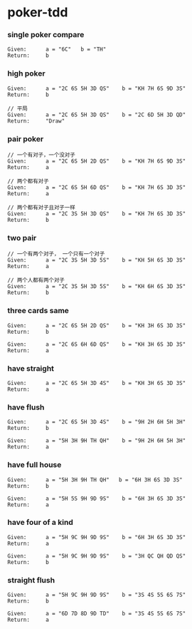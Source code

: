 # poker-tdd

### single poker compare
```
Given:      a = "6C"   b = "TH"
Return:     b
```
### high poker
```
Given:      a = "2C 6S 5H 3D QS"    b = "KH 7H 6S 9D 3S"
Return:     b
```
``` 
// 平局
Given:      a = "2C 6S 5H 3D QS"    b = "2C 6D 5H 3D QD"
Return:     "Draw"
```

### pair poker
``` 
// 一个有对子，一个没对子
Given:      a = "2C 6S 5H 2D QS"    b = "KH 7H 6S 9D 3S"
Return:     a
```
``` 
// 两个都有对子
Given:      a = "2C 6S 5H 6D QS"    b = "KH 7H 6S 3D 3S"
Return:     a
```
``` 
// 两个都有对子且对子一样
Given:      a = "2C 3S 5H 3D QS"    b = "KH 7H 6S 3D 3S"
Return:     b
```

### two pair
``` 
// 一个有两个对子， 一个只有一个对子
Given:      a = "2C 3S 5H 3D 5S"    b = "KH 5H 6S 3D 3S"
Return:     a
```
``` 
// 两个人都有两个对子
Given:      a = "2C 3S 5H 3D 5S"    b = "KH 6H 6S 3D 3S"
Return:     b
```

### three cards same
``` 三张牌一样 VS 一个对子
Given:      a = "2C 6S 5H 2D QS"    b = "KH 3H 6S 3D 3S"
Return:     b
```
``` 三张牌一样
Given:      a = "2C 6S 6H 6D QS"    b = "KH 3H 6S 3D 3S"
Return:     a
```

### have straight
``` 有顺子
Given:      a = "2C 6S 5H 3D 4S"    b = "KH 3H 6S 3D 3S"
Return:     a
```

### have flush
``` 同花色
Given:      a = "2C 6S 5H 3D 4S"    b = "9H 2H 6H 5H 3H"
Return:     b
```
``` 同花色
Given:      a = "5H 3H 9H TH QH"    b = "9H 2H 6H 5H 3H"
Return:     a
```

### have full house
``` 三个相同，一个对子
Given:      a = "5H 3H 9H TH QH"   b = "6H 3H 6S 3D 3S"
Return:     b
```
``` 三个相同，一个对子
Given:      a = "5H 5S 9H 9D 9S"    b = "6H 3H 6S 3D 3S"
Return:     a
```

### have four of a kind
``` 四个相同的
Given:      a = "5H 9C 9H 9D 9S"    b = "6H 3H 6S 3D 3S"
Return:     a
```
``` 四个相同的
Given:      a = "5H 9C 9H 9D 9S"    b = "3H QC QH QD QS"
Return:     b
```

### straight flush
``` 同花顺
Given:      a = "5H 9C 9H 9D 9S"    b = "3S 4S 5S 6S 7S"
Return:     b
```
``` 同花顺
Given:      a = "6D 7D 8D 9D TD"    b = "3S 4S 5S 6S 7S"
Return:     a
```
